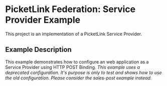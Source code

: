 # PicketLink Federation: Service Provider Example #
 
This project is an implementation of a PicketLink Service Provider.

## Example Description ##

This example demonstrates how to configure an web application as a Service Provider using HTTP POST Binding.
*This example uses a deprecated configuration. It's purpose is only to test and shows how to use the old configuration. Please consider the sales-post example instead.*
